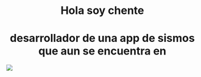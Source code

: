 <h1 align="center"> Hola soy chente </h1>

<h1 align="center"> desarrollador de una app de sismos que aun se encuentra en</h1>
<p align="left">
   <img src="https://img.shields.io/badge/STATUS-EN%20DESAROLLO-green">
   </p>
